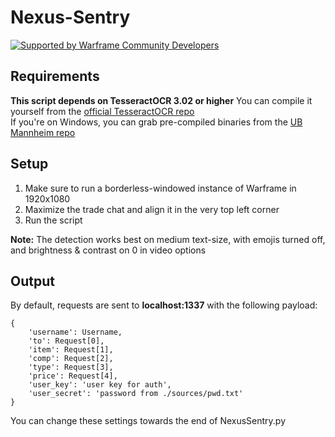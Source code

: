 # Nexus-Sentry

[![Supported by Warframe Community Developers](https://github.com/Warframe-Community-Developers/banner/blob/master/banner.png)](https://github.com/Warframe-Community-Developers)

## Requirements
**This script depends on TesseractOCR 3.02 or higher**
You can compile it yourself from the [official TesseractOCR repo](https://github.com/tesseract-ocr/tesseract)<br />
If you're on Windows, you can grab pre-compiled binaries from the [UB Mannheim repo](https://github.com/UB-Mannheim/tesseract/wiki)


## Setup
1. Make sure to run a borderless-windowed instance of Warframe in 1920x1080
2. Maximize the trade chat and align it in the very top left corner
3. Run the script

**Note:** The detection works best on medium text-size, with emojis turned off, and brightness & contrast on 0 in video options


## Output
By default, requests are sent to **localhost:1337** with the following payload:

```
{
    'username': Username,
    'to': Request[0],
    'item': Request[1],
    'comp': Request[2],
    'type': Request[3],
    'price': Request[4],
    'user_key': 'user key for auth',
    'user_secret': 'password from ./sources/pwd.txt'
}
```

You can change these settings towards the end of NexusSentry.py